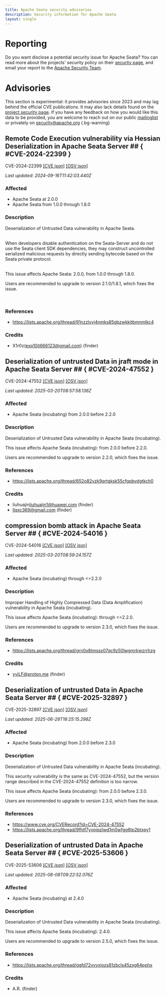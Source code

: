 ```yaml
---
title: Apache Seata security advisories
description: Security information for Apache Seata
layout: single
---
```


# Reporting

Do you want disclose a potential security issue for Apache Seata? You can read more about the projects' security policy on their [security page](https://seata.apache.org/docs/next/security/secret-key), and email your report to the [Apache Security Team](mailto:security@apache.org).

# Advisories

This section is experimental: it provides advisories since 2023 and may lag behind the official CVE publications. It may also lack details found on the [project security page](https://seata.apache.org/docs/next/security/secret-key). If you have any feedback on how you would like this data to be provided, you are welcome to reach out on our public [mailinglist](/mailinglist) or privately on [security@apache.org](mailto:security@apache.org)
{.bg-warning}

## Remote Code Execution vulnerability via Hessian Deserialization in Apache Seata Server ## { #CVE-2024-22399 }

CVE-2024-22399 [\[CVE json\]](./CVE-2024-22399.cve.json) [\[OSV json\]](./CVE-2024-22399.osv.json)



_Last updated: 2024-09-16T11:42:03.440Z_

### Affected

* Apache Seata at 2.0.0
* Apache Seata from 1.0.0 through 1.8.0


### Description

Deserialization of Untrusted Data vulnerability in Apache Seata.&nbsp;<br><br><div><div><div><div><div><p>When developers disable authentication on the Seata-Server and do not use the Seata client SDK dependencies, they may construct uncontrolled serialized malicious requests by directly sending bytecode based on the Seata private protocol.<br><br></p></div></div></div></div></div><div></div><p>This issue affects Apache Seata: 2.0.0, from 1.0.0 through 1.8.0.</p><p>Users are recommended to upgrade to version 2.1.0/1.8.1, which fixes the issue.</p><br>

### References
* https://lists.apache.org/thread/91nzzlxyj4nmks85gbzwkkjtbmnmlkc4


### Credits
* X1r0z(exp10it666123@gmail.com) (finder)


## Deserialization of untrusted Data in jraft mode in Apache Seata Server ## { #CVE-2024-47552 }

CVE-2024-47552 [\[CVE json\]](./CVE-2024-47552.cve.json) [\[OSV json\]](./CVE-2024-47552.osv.json)



_Last updated: 2025-03-20T08:57:58.136Z_

### Affected

* Apache Seata (incubating) from 2.0.0 before 2.2.0


### Description

<p>Deserialization of Untrusted Data vulnerability in Apache Seata (incubating).</p><p>This issue affects Apache Seata (incubating): from 2.0.0 before 2.2.0.</p><p>Users are recommended to upgrade to version 2.2.0, which fixes the issue.</p>

### References
* https://lists.apache.org/thread/652o82vzk9qrtgksk55cfgpbvdgtkch0


### Credits
* liuhuajin<liuhuajin1@huawei.com> (finder)
* llqxc369@gmail.com (finder)


## compression bomb attack in Apache Seata Server ## { #CVE-2024-54016 }

CVE-2024-54016 [\[CVE json\]](./CVE-2024-54016.cve.json) [\[OSV json\]](./CVE-2024-54016.osv.json)



_Last updated: 2025-03-20T08:59:24.157Z_

### Affected

* Apache Seata (incubating) through <=2.2.0


### Description

<p>Improper Handling of Highly Compressed Data (Data Amplification) vulnerability in Apache Seata (incubating).</p><p>This issue affects Apache Seata (incubating): through &lt;=2.2.0.</p><p>Users are recommended to upgrade to version 2.3.0, which fixes the issue.</p>

### References
* https://lists.apache.org/thread/grn0x8tmssx07qc9z50lwgmrkwzrrhzg


### Credits
* yyjLF@proton.me (finder)


## Deserialization of untrusted Data in Apache Seata Server ## { #CVE-2025-32897 }

CVE-2025-32897 [\[CVE json\]](./CVE-2025-32897.cve.json) [\[OSV json\]](./CVE-2025-32897.osv.json)



_Last updated: 2025-06-28T18:25:15.298Z_

### Affected

* Apache Seata (incubating) from 2.0.0 before 2.3.0


### Description

<p>Deserialization of Untrusted Data vulnerability in Apache Seata (incubating).</p><span style="background-color: rgb(255, 255, 255);">This security vulnerability is the same as CVE-2024-47552, but the version range described in the CVE-2024-47552 definition is too narrow.</span><br><p>This issue affects Apache Seata (incubating): from 2.0.0 before 2.3.0.</p><p>Users are recommended to upgrade to version 2.3.0, which fixes the issue.</p>

### References
* https://www.cve.org/CVERecord?id=CVE-2024-47552
* https://lists.apache.org/thread/9fhtf7yvpjpzlwd1m0wfgg6tp2btxpy1


## Deserialization of untrusted Data in Apache Seata Server ## { #CVE-2025-53606 }

CVE-2025-53606 [\[CVE json\]](./CVE-2025-53606.cve.json) [\[OSV json\]](./CVE-2025-53606.osv.json)



_Last updated: 2025-08-08T09:22:52.076Z_

### Affected

* Apache Seata (incubating) at 2.4.0


### Description

<p>Deserialization of Untrusted Data vulnerability in Apache Seata (incubating).</p><p>This issue affects Apache Seata (incubating): 2.4.0.</p><p>Users are recommended to upgrade to version 2.5.0, which fixes the issue.</p>

### References
* https://lists.apache.org/thread/ggfd72vvvxjozs81zbcls45zxg64pphx


### Credits
* A.R. (finder)
